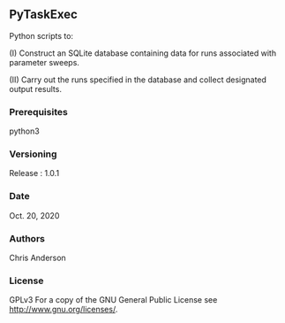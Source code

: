 ## PyTaskExec
Python scripts to:

(I)  Construct an SQLite database containing data for runs associated with parameter sweeps.
 
(II) Carry out the runs specified in the database and collect designated output results. 
 
### Prerequisites
python3
### Versioning
Release : 1.0.1
### Date 
Oct. 20, 2020 
### Authors
Chris Anderson
### License
GPLv3  For a copy of the GNU General Public License see <http://www.gnu.org/licenses/>.
 


